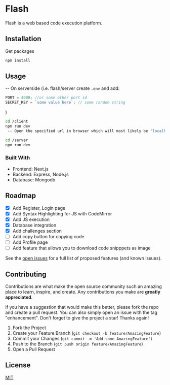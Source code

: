 # Flash

Flash is a web based code execution platform.

## Installation

Get packages

```bash
npm install
```

## Usage

-- On serverside (i.e. flash/server create `.env` and add:

```js
PORT = 4000; //or some other port id
SECRET_KEY = `some value here`; // some random string
```

)

```bash
cd /client
npm run dev
 -- Open the specified url in browser which will most likely be "localhost:3000"

cd /server
npm run dev
```

### Built With

- Frontend: Next.js
- Backend: Express, Node.js
- Database: Mongodb

## Roadmap

- [x] Add Register, Login page
- [x] Add Syntax Highlighting for JS with CodeMirror
- [x] Add JS execution
- [x] Database integration
- [x] Add challenges section
- [ ] Add copy button for copying code
- [ ] Add Profile page
- [ ] Add feature that allows you to download code snipppets as image

See the [open issues](https://github.com/othneildrew/Best-README-Template/issues) for a full list of proposed features (and known issues).

## Contributing

Contributions are what make the open source community such an amazing place to learn, inspire, and create. Any contributions you make are **greatly appreciated**.

If you have a suggestion that would make this better, please fork the repo and create a pull request. You can also simply open an issue with the tag "enhancement".
Don't forget to give the project a star! Thanks again!

1. Fork the Project
2. Create your Feature Branch (`git checkout -b feature/AmazingFeature`)
3. Commit your Changes (`git commit -m 'Add some AmazingFeature'`)
4. Push to the Branch (`git push origin feature/AmazingFeature`)
5. Open a Pull Request

## License

[MIT](https://choosealicense.com/licenses/mit/)
